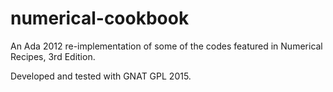 # numerical-cookbook
An Ada 2012 re-implementation of some of the codes featured in Numerical Recipes, 3rd Edition.

Developed and tested with GNAT GPL 2015.
